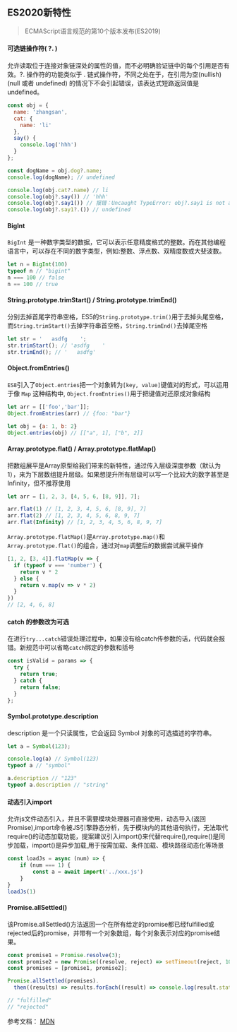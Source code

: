 ## ES2020新特性

> ECMAScript语言规范的第10个版本发布(ES2019)

#### 可选链操作符( ?. )
允许读取位于连接对象链深处的属性的值，而不必明确验证链中的每个引用是否有效。?. 操作符的功能类似于 . 链式操作符，不同之处在于，在引用为空(nullish) (null 或者 undefined) 的情况下不会引起错误，该表达式短路返回值是 undefined。
```js
const obj = {
  name: 'zhangsan',
  cat: {
    name: 'li'
  },
  say() {
    console.log('hhh')
  }
};

const dogName = obj.dog?.name;
console.log(dogName); // undefined

console.log(obj.cat?.name) // li
console.log(obj?.say()) // 'hhh'
console.log(obj?.say1()) // 报错：Uncaught TypeError: obj?.say1 is not a function
console.log(obj?.say1?.()) // undefined
```
#### BigInt
`BigInt` 是一种数字类型的数据，它可以表示任意精度格式的整数。而在其他编程语言中，可以存在不同的数字类型，例如:整数、浮点数、双精度数或大斐波数。

```js
let n = BigInt(100)
typeof n // "bigint"
n === 100 // false
n == 100 // true
```
#### String.prototype.trimStart() / String.prototype.trimEnd()
分别去掉首尾字符串空格，ES5的`String.prototype.trim()`用于去掉头尾空格，而`String.trimStart()`去掉字符串首空格，`String.trimEnd()`去掉尾空格
```js
let str = '   asdfg    ';
str.trimStart(); // 'asdfg    '
str.trimEnd(); // '   asdfg'
```
#### Object.fromEntries()
`ES8`引入了`Object.entries`把一个对象转为`[key, value]`键值对的形式，可以运用于像 `Map` 这种结构中, `Object.fromEntries()`用于把键值对还原成对象结构

```js
let arr = [['foo','bar']];
Object.fromEntries(arr) // {foo: "bar"}

let obj = {a: 1, b: 2}
Object.entries(obj) // [["a", 1], ["b", 2]]
```

#### Array.prototype.flat() / Array.prototype.flatMap()
把数组展平是Array原型给我们带来的新特性，通过传入层级深度参数（默认为1），来为下层数组提升层级。如果想提升所有层级可以写一个比较大的数字甚至是Infinity，但不推荐使用

```js
let arr = [1, 2, 3, [4, 5, 6, [8, 9]], 7];

arr.flat(1) // [1, 2, 3, 4, 5, 6, [8, 9], 7]
arr.flat(2) // [1, 2, 3, 4, 5, 6, 8, 9, 7]
arr.flat(Infinity) // [1, 2, 3, 4, 5, 6, 8, 9, 7]
```
`Array.prototype.flatMap()`是`Array.prototype.map()`和`Array.prototype.flat()`的组合，通过对`map`调整后的数据尝试展平操作

```js
[1, 2, [3, 4]].flatMap(v => {
  if (typeof v === 'number') {
    return v * 2
  } else {
    return v.map(v => v * 2)
  }
})
// [2, 4, 6, 8]
```
#### catch 的参数改为可选
在进行`try...catch`错误处理过程中，如果没有给catch传参数的话，代码就会报错。新规范中可以省略`catch`绑定的参数和括号
```js
const isValid = params => {
  try {
    return true;
  } catch {
    return false;
  }
};
```

#### Symbol.prototype.description
description 是一个只读属性，它会返回 Symbol 对象的可选描述的字符串。
```js
let a = Symbol(123);

console.log(a) // Symbol(123)
typeof a // "symbol"

a.description // "123"
typeof a.description // "string"
```
#### 动态引入import
允许js文件动态引入，并且不需要模块处理器可直接使用，动态导入(返回Promise),import命令被JS引擎静态分析，先于模块内的其他语句执行，无法取代require()的动态加载功能，提案建议引入import()来代替require(),require()是同步加载，import()是异步加载,用于按需加载、条件加载、模块路径动态化等场景
```js
const loadJs = async (num) => {
	if (num === 1) {
		const a = await import('../xxx.js')
	}
}
loadJs(1)
```

#### Promise.allSettled()
该Promise.allSettled()方法返回一个在所有给定的promise都已经fulfilled或rejected后的promise，并带有一个对象数组，每个对象表示对应的promise结果。
```js
const promise1 = Promise.resolve(3);
const promise2 = new Promise((resolve, reject) => setTimeout(reject, 100, 'foo'));
const promises = [promise1, promise2];

Promise.allSettled(promises).
  then((results) => results.forEach((result) => console.log(result.status)));

// "fulfilled"
// "rejected"
```

参考文档： 
[MDN](https://developer.mozilla.org/zh-CN/)
